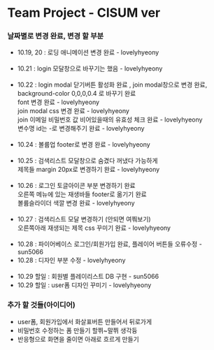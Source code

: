 # Team Project - CISUM ver

### 날짜별로 변경 완료, 변경 할 부분

-   10.19, 20 : 로딩 애니메이션 변경 완료 - lovelyhyeony  
    <br/>
-   10.21 : login 모달창으로 바꾸기는 했음 - lovelyhyeony  
    <br/>
-   10.22 : login modal 닫기버튼 활성화 완료 , join modal창으로 변경 완료,  
     background-color 0,0,0,0.4 로 바꾸기 완료  
     font 변경 완료 - lovelyhyeony  
     join modal css 변경 완료 - lovelyhyeony  
     join 이메일 비밀번호 값 비어있을때의 유효성 체크 완료 - lovelyhyeony  
     변수명 id는 -로 변경해주기 완료 - lovelyhyeony  
    <br/>
-   10.24 : 볼륨업 footer로 변경 완료 - lovelyhyeony  
    <br/>
-   10.25 : 검색리스트 모달창으로 숨겼다 꺼냈다 가능하게  
    제목들 margin 20px로 변경하기 완료 - lovelyhyeony  
    <br/>
-   10.26 : 로그인 토글아이콘 부분 변경하기 완료  
    오른쪽 메뉴에 있는 재생바들 footer로 옮기기 완료  
    볼륨슬라이더 색깔 변경 완료 - lovelyhyeony  
    <br/>
-   10.27 : 검색리스트 모달 변경하기 (안되면 여쭤보기)  
    오른쪽아래 재생되는 제목 css 꾸미기 완료 - lovelyhyeony  
    <br/>
-   10.28 : 파이어베이스 로그인/회원가입 완료,
    플레이어 버튼들 오류수정 - sun5066
-   10.28 : 디자인 부분 수정 - lovelyhyeony  
    <br/>
-   10.29 할일 : 회원별 플레이리스트 DB 구현 - sun5066
-   10.29 할일 : user폼 디자인 꾸미기 - lovelyhyeony

### 추가 할 것들(아이디어)

-   user폼, 회원가입에서 화살표버튼 만들어서 뒤로가게
-   비밀번호 수정하는 폼 만들기 할쮜~말쮜 생각듕
-   반응형으로 화면을 줄이면 아래로 흐르게 만들기
